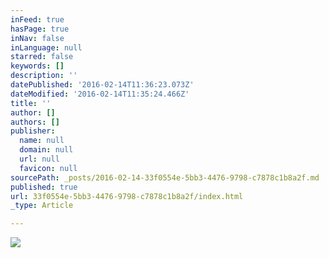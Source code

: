 ```yaml
---
inFeed: true
hasPage: true
inNav: false
inLanguage: null
starred: false
keywords: []
description: ''
datePublished: '2016-02-14T11:36:23.073Z'
dateModified: '2016-02-14T11:35:24.466Z'
title: ''
author: []
authors: []
publisher:
  name: null
  domain: null
  url: null
  favicon: null
sourcePath: _posts/2016-02-14-33f0554e-5bb3-4476-9798-c7878c1b8a2f.md
published: true
url: 33f0554e-5bb3-4476-9798-c7878c1b8a2f/index.html
_type: Article

---
```

![](https://the-grid-user-content.s3-us-west-2.amazonaws.com/f05c27fe-8f01-43c5-bb8e-5d7787f0c592.JPG)